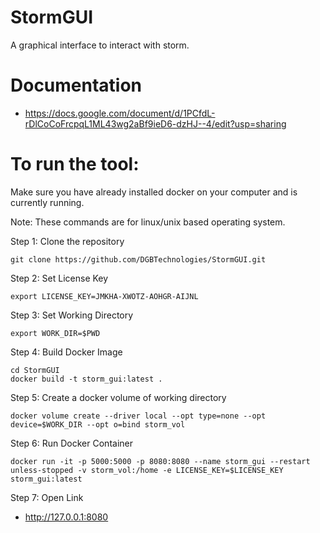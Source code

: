 # StormGUI

A graphical interface to interact with storm. 

# Documentation

- https://docs.google.com/document/d/1PCfdL-rDlCoCoFrcpqL1ML43wg2aBf9ieD6-dzHJ--4/edit?usp=sharing


# To run the tool:

Make sure you have already installed docker on your computer and is currently running. 

Note: These commands are for linux/unix based operating system.

Step 1: Clone the repository

```
git clone https://github.com/DGBTechnologies/StormGUI.git
```

Step 2: Set License Key

```
export LICENSE_KEY=JMKHA-XWOTZ-AOHGR-AIJNL
```


Step 3: Set Working Directory

```
export WORK_DIR=$PWD
```


Step 4: Build Docker Image

```
cd StormGUI
docker build -t storm_gui:latest .
```

Step 5: Create a docker volume  of working directory

```
docker volume create --driver local --opt type=none --opt device=$WORK_DIR --opt o=bind storm_vol
```


Step 6: Run Docker Container

```
docker run -it -p 5000:5000 -p 8080:8080 --name storm_gui --restart unless-stopped -v storm_vol:/home -e LICENSE_KEY=$LICENSE_KEY storm_gui:latest
```

Step 7: Open Link 

- http://127.0.0.1:8080